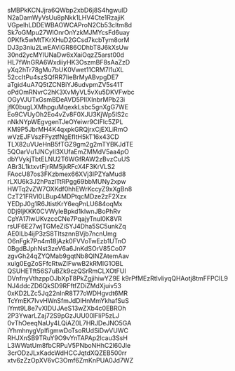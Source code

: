 sMBPkKCNJjra6QWbp2xbD6j8S4hgwulD
N2aDamWyVsUu8pNkk1LHV4Cte1RzajiK
VGpelhLDDEWBAOWCAProN2Cb53cltm8d
Sk7oGMpu27WlOnrOnYzkMJMYcsFd6uay
0PKfk5wMtTKrXHuD2GCsd7kcbTym8orM
DJ3p3niu2LwEAViGR86ODhbT8J6kXsUw
30nd2ycMYlUNaDw6xXaiOqzZ5arst00d
HL7fWnGRA6WxdiiyHK3OszmBF8sAaZzD
yXq2hTr78gMu7bUK0Vwet11CRM7l1uXL
52ccItPu4szSQfRR7IieBrMyABvpgDE7
aTgid4uA7Q5tZCNBiYJ6udvpmZV5s41T
oPdOmRNvrC2hK3XvMyVL5vXu5DKVFwbc
OGyVJUTxGsmBDeAVD5PIIXInbrMPb23i
jfK0bugLXMhpguMqexkLsbc5gnXgG7WE
Eo9CVUyOh2Eo4vZv8F0XJU3KjWp5IS2c
nNkNYpWEgvgenTJeOYeiwr9CIFIc5ZPL
KM9P5JbrMH4K4qxpkGRQjrxCjEXLiRmO
wVzEJFVszFFyztfNgEfItH5kT16x43CD
TLX82uVUeHnB5fTGZ9gm2g2mTYBKJdTE
5QOarVu1JNCyII3XUfaEmZMMdV5aa4pO
dbYVykjTbtELNU2T6WGfRAW2zBvzCuUS
ABr3L1ktxvtFjrRM5jkRFcX4F3KrVLS2
FAocU87os3FKzbmex66XVj3IPZYaMud8
rLXU6k3J2hPazlTtRPgg69bbMUNy2xpw
HWTq2vZW7OXKdf0hhEWrKccyZ9xXgBn8
CzT21FRVl0LBup4MDPtqcMDze2zF2Xzx
YEDpJ0g1R6JtistKrY6eqPnLU684oqMx
0Dj9ljKKK0CVWyleBpkd1kIwnJBoPhRv
CpYA17lwUKvzccCNe7PqajyTnul0K8VR
rsUF6E27wjTGMeZiSYJ4Dha5SC5unkZq
AE0ILb4ijP3zS8TItsznnBVjb7ncnUmg
O6nFgk7Pn4m18jAzk0FVVoTwEzb1UTnO
0BgdBJphNst3zeV6a6JnKdSOrV85Co07
zgvGh24qZYQMab9gqtNb8QINZAtemAav
xulg0EgZoSFfcRtwZIFwwB2kRMIG1OBL
QSUHETft56S7uBZk9czQSrRmCLXOtFUl
DVnfnyVthzppOJbXpT8PkZgjihiwYZ9E
k9rPfMEzRtlvIiyqQHAotj8tmFFPCIL9
NJ4ddcZD6QkSD9RFftfZDiZMdXjuiv53
0xKD2LZc5Jq22nInR8T77oWDHgvdt6MR
TcYmEK7IvvHWnSfmJdDlHnMmYkhafSuS
lYmt9L8e7vXIDUJAeS13wZXb4c0EBROh
2P3YwarLZaj72S9pGzJUU00lFliP5zLJ
0vThOeeqNaUy4LQiAZ0L7HRJDeJNO5GA
iYhmhnygVplfigmwDoTsoRUdSiDwVUWC
RHJXnSB9TRuY9O9vYnTAPAp2lcau3SsH
L3WWatUm8fbCRPuV5PNboNHhC2l60JIe
3crODzJLxKadcWdHCCJqtdXQZEB500rr
xtv6zZzOpXV6vC3Omf6ZmKnPUA0Jd7WZ
